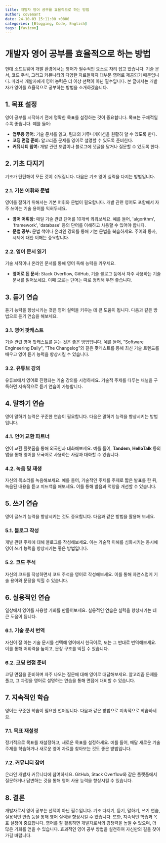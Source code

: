 ```yaml
---
title: 개발자 영어 공부를 효율적으로 하는 방법
author: covenant
date: 24-10-03 15:11:00 +0800
categories: [Blogging, Code, English]
tags: [favicon]
---
```


# 개발자 영어 공부를 효율적으로 하는 방법

현대 소프트웨어 개발 환경에서는 영어가 필수적인 요소로 자리 잡고 있습니다. 기술 문서, 코드 주석, 그리고 커뮤니티의 다양한 자료들까지 대부분 영어로 제공되기 때문입니다. 따라서 개발자에게 영어 능력은 더 이상 선택이 아닌 필수입니다. 본 글에서는 개발자가 영어를 효율적으로 공부하는 방법을 소개하겠습니다.

## 1. 목표 설정

영어 공부를 시작하기 전에 명확한 목표를 설정하는 것이 중요합니다. 목표는 구체적일수록 좋습니다. 예를 들어:

- **업무용 영어:** 기술 문서를 읽고, 팀과의 커뮤니케이션을 원활히 할 수 있도록 한다.
- **코딩 면접 준비:** 알고리즘 문제를 영어로 설명할 수 있도록 준비한다.
- **커뮤니티 참여:** 개발 관련 포럼이나 블로그에 댓글을 달거나 질문할 수 있도록 한다.

## 2. 기초 다지기

기초가 탄탄해야 모든 것이 쉬워집니다. 다음은 기초 영어 실력을 다지는 방법입니다.

### 2.1. 기본 어휘와 문법

영어를 잘하기 위해서는 기본 어휘와 문법이 필요합니다. 개발 관련 영어도 포함해서 자주 쓰이는 기술 용어를 익혀두세요.

- **영어 어휘장:** 매일 기술 관련 단어를 10개씩 외워보세요. 예를 들어, 'algorithm', 'framework', 'database' 등의 단어를 이해하고 사용할 수 있어야 합니다.
- **문법 공부:** 문법 책이나 온라인 강의를 통해 기본 문법을 복습하세요. 주어와 동사, 시제에 대한 이해는 중요합니다.

### 2.2. 영어 문서 읽기

기술 서적이나 온라인 문서를 통해 영어 독해 능력을 키우세요. 

- **영어로 된 문서:** Stack Overflow, GitHub, 기술 블로그 등에서 자주 사용하는 기술 문서를 읽어보세요. 이때 모르는 단어는 따로 정리해 두면 좋습니다.

## 3. 듣기 연습

듣기 능력을 향상시키는 것은 영어 실력을 키우는 데 큰 도움이 됩니다. 다음과 같은 방법으로 듣기 연습을 해보세요.

### 3.1. 영어 팟캐스트

기술 관련 영어 팟캐스트를 듣는 것은 좋은 방법입니다. 예를 들어, "Software Engineering Daily", "The Changelog"와 같은 팟캐스트를 통해 최신 기술 트렌드를 배우고 영어 듣기 능력을 향상시킬 수 있습니다.

### 3.2. 유튜브 강의

유튜브에서 영어로 진행되는 기술 강의를 시청하세요. 기술적 주제를 다루는 채널을 구독하면 지속적으로 듣기 연습이 가능합니다.

## 4. 말하기 연습

영어 말하기 능력은 꾸준한 연습이 필요합니다. 다음은 말하기 능력을 향상시키는 방법입니다.

### 4.1. 언어 교환 파트너

언어 교환 플랫폼을 통해 외국인과 대화해보세요. 예를 들어, **Tandem**, **HelloTalk** 등의 앱을 통해 영어를 모국어로 사용하는 사람과 대화할 수 있습니다.

### 4.2. 녹음 및 재생

자신의 목소리를 녹음해보세요. 예를 들어, 기술적인 주제를 주제로 짧은 발표를 한 뒤, 녹음된 내용을 듣고 피드백을 해보세요. 이를 통해 발음과 억양을 개선할 수 있습니다.

## 5. 쓰기 연습

영어 글쓰기 능력을 향상시키는 것도 중요합니다. 다음과 같은 방법을 활용해 보세요.

### 5.1. 블로그 작성

개발 관련 주제에 대해 블로그를 작성해보세요. 이는 기술적 이해를 심화시키는 동시에 영어 쓰기 능력을 향상시키는 좋은 방법입니다.

### 5.2. 코드 주석

자신의 코드를 작성하면서 코드 주석을 영어로 작성해보세요. 이를 통해 자연스럽게 기술 용어와 문장을 익힐 수 있습니다.

## 6. 실용적인 연습

일상에서 영어를 사용할 기회를 만들어보세요. 실용적인 연습은 실력을 향상시키는 데 큰 도움이 됩니다.

### 6.1. 기술 문서 번역

자신이 잘 아는 기술 문서를 선택해 영어에서 한국어로, 또는 그 반대로 번역해보세요. 이를 통해 어휘력을 높이고, 문장 구조를 익힐 수 있습니다.

### 6.2. 코딩 면접 준비

코딩 면접을 준비하며 자주 나오는 질문에 대해 영어로 대답해보세요. 알고리즘 문제를 풀고, 그 과정을 영어로 설명하는 연습을 통해 면접에 대비할 수 있습니다.

## 7. 지속적인 학습

영어는 꾸준한 학습이 필요한 언어입니다. 다음과 같은 방법으로 지속적으로 학습하세요.

### 7.1. 목표 재설정

정기적으로 목표를 재설정하고, 새로운 목표를 설정하세요. 예를 들어, 매달 새로운 기술 주제를 학습하거나 새로운 영어 자료를 찾아보는 것도 좋은 방법입니다.

### 7.2. 커뮤니티 참여

온라인 개발자 커뮤니티에 참여하세요. GitHub, Stack Overflow와 같은 플랫폼에서 질문하거나 답변하는 것을 통해 영어 사용 능력을 향상시킬 수 있습니다.

## 8. 결론

개발자로서 영어 공부는 선택이 아닌 필수입니다. 기초 다지기, 듣기, 말하기, 쓰기 연습, 실용적인 연습 등을 통해 영어 실력을 향상시킬 수 있습니다. 또한, 지속적인 학습과 목표 설정이 중요합니다. 영어를 잘 활용하면 개발자로서의 경쟁력을 높일 수 있으며, 더 많은 기회를 얻을 수 있습니다. 효과적인 영어 공부 방법을 실천하여 자신만의 길을 찾아가길 바랍니다.
